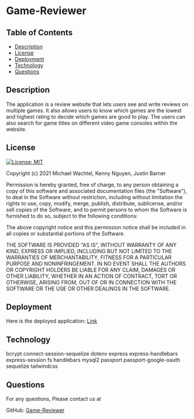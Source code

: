 # Game-Reviewer

 ## Table of Contents

  * [Description](#description)
  * [License](#license)
  * [Deployment](#deployment)
  * [Technology](#technology)
  * [Questions](#questions)


## Description

The application is a review website that lets users see and write reviews on multiple games. It also allows users to know which games are the lowest and highest rating to decide which games are good to play. The users can also search for game titles on different video game consoles within the website. 

## License

[![License: MIT](https://img.shields.io/badge/License-MIT-green.svg)](https://opensource.org/licenses/MIT)

Copyright (c) 2021 Michael Wachtel, Kenny Nguyen, Justin Barner

Permission is hereby granted, free of charge, to any person obtaining a copy of this software and associated documentation files (the "Software"), to deal in the Software without restriction, including without limitation the rights to use, copy, modify, merge, publish, distribute, sublicense, and/or sell copies of the Software, and to permit persons to whom the Software is furnished to do so, subject to the following conditions:

The above copyright notice and this permission notice shall be included in all copies or substantial portions of the Software.

THE SOFTWARE IS PROVIDED "AS IS", WITHOUT WARRANTY OF ANY KIND, EXPRESS OR IMPLIED, INCLUDING BUT NOT LIMITED TO THE WARRANTIES OF MERCHANTABILITY, FITNESS FOR A PARTICULAR PURPOSE AND NONINFRINGEMENT. IN NO EVENT SHALL THE AUTHORS OR COPYRIGHT HOLDERS BE LIABLE FOR ANY CLAIM, DAMAGES OR OTHER LIABILITY, WHETHER IN AN ACTION OF CONTRACT, TORT OR OTHERWISE, ARISING FROM, OUT OF OR IN CONNECTION WITH THE SOFTWARE OR THE USE OR OTHER DEALINGS IN THE SOFTWARE.

## Deployment

Here is the deployed application: [Link]('https://guarded-crag-64291.herokuapp.com')

## Technology

bcrypt
connect-session-sequelize
dotenv
express
express-handlebars
express-session
fs
handlebars
mysql2
passport
passport-google-oauth
sequelize
tailwindcss

## Questions

For any questions, Please contact us at

GitHub: [Game-Reviewer](https://github.com/Tikimaniac77/Game-Reviewer)


